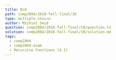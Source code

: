 ```yaml
---
title: N/A
path: comp2804/2018-fall-final/10
type: multiple-choice
author: Michiel Smid
question: comp2804/2018-fall-final/10/question.ts
solution: comp2804/2018-fall-final/10/solution.md
tags:
  - comp2804
  - comp2804-exam
  - Recursive Functions (4.1)
---
```

